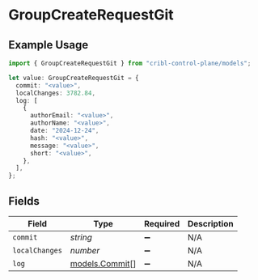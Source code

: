 # GroupCreateRequestGit

## Example Usage

```typescript
import { GroupCreateRequestGit } from "cribl-control-plane/models";

let value: GroupCreateRequestGit = {
  commit: "<value>",
  localChanges: 3782.84,
  log: [
    {
      authorEmail: "<value>",
      authorName: "<value>",
      date: "2024-12-24",
      hash: "<value>",
      message: "<value>",
      short: "<value>",
    },
  ],
};
```

## Fields

| Field                                  | Type                                   | Required                               | Description                            |
| -------------------------------------- | -------------------------------------- | -------------------------------------- | -------------------------------------- |
| `commit`                               | *string*                               | :heavy_minus_sign:                     | N/A                                    |
| `localChanges`                         | *number*                               | :heavy_minus_sign:                     | N/A                                    |
| `log`                                  | [models.Commit](../models/commit.md)[] | :heavy_minus_sign:                     | N/A                                    |